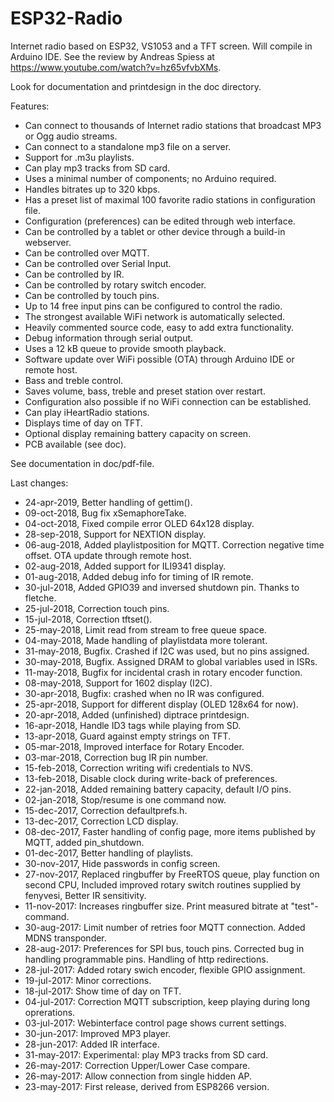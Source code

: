 # ESP32-Radio
Internet radio based on ESP32, VS1053 and a TFT screen.  Will compile in Arduino IDE.
See the review by Andreas Spiess at https://www.youtube.com/watch?v=hz65vfvbXMs.

Look for documentation and printdesign in the doc directory.

Features:
-	Can connect to thousands of Internet radio stations that broadcast MP3 or Ogg audio streams.
- Can connect to a standalone mp3 file on a server.
- Support for .m3u playlists.
- Can play mp3 tracks from SD card.
-	Uses a minimal number of components; no Arduino required.
-	Handles bitrates up to 320 kbps.
-	Has a preset list of maximal 100 favorite radio stations in configuration file.
- Configuration (preferences) can be edited through web interface.
-	Can be controlled by a tablet or other device through a build-in webserver.
- Can be controlled over MQTT.
- Can be controlled over Serial Input.
- Can be controlled by IR.
-	Can be controlled by rotary switch encoder.
- Can be controlled by touch pins.
-	Up to 14 free input pins can be configured to control the radio.
-	The strongest available WiFi network is automatically selected.
-	Heavily commented source code, easy to add extra functionality.
-	Debug information through serial output.
-	Uses a 12 kB queue to provide smooth playback.
-	Software update over WiFi possible (OTA) through Arduino IDE or remote host.
-	Bass and treble control.
-	Saves volume, bass, treble and preset station over restart.
- Configuration also possible if no WiFi connection can be established.
- Can play iHeartRadio stations.
- Displays time of day on TFT.
- Optional display remaining battery capacity on screen.
- PCB available (see doc).

See documentation in doc/pdf-file.

Last changes:
- 24-apr-2019, Better handling of gettim().
- 09-oct-2018, Bug fix xSemaphoreTake.
- 04-oct-2018, Fixed compile error OLED 64x128 display.
- 28-sep-2018, Support for NEXTION display.
- 06-aug-2018, Added playlistposition for MQTT.  Correction negative time offset. OTA update through remote host.
- 02-aug-2018, Added support for ILI9341 display.
- 01-aug-2018, Added debug info for timing of IR remote.
- 30-jul-2018, Added GPIO39 and inversed shutdown pin.  Thanks to fletche.
- 25-jul-2018, Correction touch pins.
- 15-jul-2018, Correction tftset().
- 25-may-2018, Limit read from stream to free queue space.
- 04-may-2018, Made handling of playlistdata more tolerant.
- 31-may-2018, Bugfix. Crashed if I2C was used, but no pins assigned.
- 30-may-2018, Bugfix. Assigned DRAM to global variables used in ISRs.
- 11-may-2018, Bugfix for incidental crash in rotary encoder function.
- 08-may-2018, Support for 1602 display (I2C).
- 30-apr-2018, Bugfix: crashed when no IR was configured.
- 25-apr-2018, Support for different display (OLED 128x64 for now).
- 20-apr-2018, Added (unfinished) diptrace printdesign.
- 16-apr-2018, Handle ID3 tags while playing from SD.
- 13-apr-2018, Guard against empty strings on TFT.
- 05-mar-2018, Improved interface for Rotary Encoder.
- 03-mar-2018, Correction bug IR pin number.
- 15-feb-2018, Correction writing wifi credentials to NVS.
- 13-feb-2018, Disable clock during write-back of preferences.
- 22-jan-2018, Added remaining battery capacity, default I/O pins.
- 02-jan-2018, Stop/resume is one command now.
- 15-dec-2017, Correction defaultprefs.h.
- 13-dec-2017, Correction LCD display.
- 08-dec-2017, Faster handling of config page, more items published by MQTT, added pin_shutdown.
- 01-dec-2017, Better handling of playlists.
- 30-nov-2017, Hide passwords in config screen.
- 27-nov-2017, Replaced ringbuffer by FreeRTOS queue, play function on second CPU,
               Included improved rotary switch routines supplied by fenyvesi,
               Better IR sensitivity.
- 11-nov-2017: Increases ringbuffer size. Print measured bitrate at "test"-command.
- 30-aug-2017: Limit number of retries foor MQTT connection. Added MDNS transponder.
- 28-aug-2017: Preferences for SPI bus, touch pins.
               Corrected bug in handling programmable pins.
               Handling of http redirections.
- 28-jul-2017: Added rotary swich encoder, flexible GPIO assignment.
- 19-jul-2017: Minor corrections.
- 18-jul-2017: Show time of day on TFT.
- 04-jul-2017: Correction MQTT subscription, keep playing during long oprerations.
- 03-jul-2017: Webinterface control page shows current settings.
- 30-jun-2017: Improved MP3 player.
- 28-jun-2017: Added IR interface.
- 31-may-2017: Experimental: play MP3 tracks from SD card.
- 26-may-2017: Correction Upper/Lower Case compare.
- 26-may-2017: Allow connection from single hidden AP.
- 23-may-2017: First release, derived from ESP8266 version.
